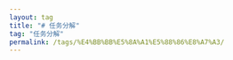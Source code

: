 ```yaml
---
layout: tag
title: "# 任务分解"
tag: "任务分解"
permalink: /tags/%E4%BB%BB%E5%8A%A1%E5%88%86%E8%A7%A3/
---
```

